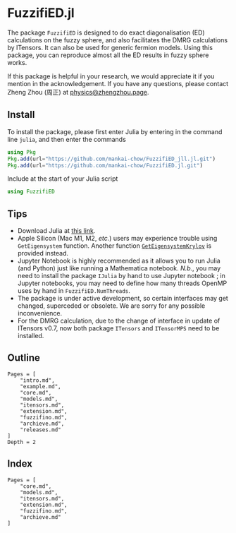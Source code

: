 # FuzzifiED.jl

The package `FuzzifiED` is designed to do exact diagonalisation (ED) calculations on the fuzzy sphere, and also facilitates the DMRG calculations by ITensors. It can also be used for generic fermion models. Using this package, you can reproduce almost all the ED results in fuzzy sphere works.

If this package is helpful in your research, we would appreciate it if you mention in the acknowledgement. If you have any questions, please contact Zheng Zhou (周正) at [physics@zhengzhou.page](mailto:physics@zhengzhou.page).

## Install

To install the package, please first enter Julia by entering in the command line `julia`, and then enter the commands
```julia
using Pkg
Pkg.add(url="https://github.com/mankai-chow/FuzzifiED_jll.jl.git")
Pkg.add(url="https://github.com/mankai-chow/FuzzifiED.jl.git")
```
Include at the start of your Julia script
```julia
using FuzzifiED
```

## Tips 

- Download Julia at [this link](https://julialang.org/downloads/). 
- Apple Silicon (Mac M1, M2, _etc._) users may experience trouble using `GetEigensystem` function. Another function [`GetEigensystemKrylov`](@ref) is provided instead. 
- Jupyter Notebook is highly recommended as it allows you to run Julia (and Python) just like running a Mathematica notebook. _N.b._, you may need to install the package `IJulia` by hand to use Jupyter notebook ; in Jupyter notebooks, you may need to define how many threads OpenMP uses by hand in `FuzzifiED.NumThreads`.
- The package is under active development, so certain interfaces may get changed, superceded or obsolete. We are sorry for any possible inconvenience. 
- For the DMRG calculation, due to the change of interface in update of ITensors v0.7, now both package `ITensors` and `ITensorMPS` need to be installed. 

## Outline 

```@contents
Pages = [
    "intro.md",
    "example.md",
    "core.md",
    "models.md",
    "itensors.md",
    "extension.md",
    "fuzzifino.md",
    "archieve.md",
    "releases.md"
]
Depth = 2
```

## Index 

```@index
Pages = [
    "core.md",
    "models.md",
    "itensors.md",
    "extension.md",
    "fuzzifino.md",
    "archieve.md"
]
```